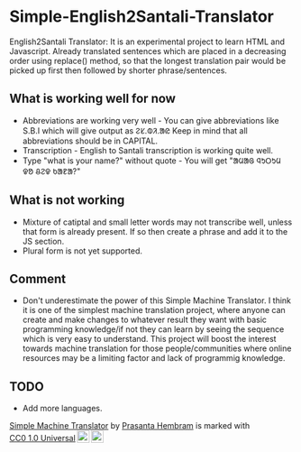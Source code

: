 # Simple-English2Santali-Translator
English2Santali Translator: It is an experimental project to learn HTML and Javascript. Already translated sentences which are placed in a decreasing order using replace() method, so that the longest translation pair would be picked up first then followed by shorter phrase/sentences.

## What is working well for now
- Abbreviations are working very well - You can give abbreviations like S.B.I which will give output as ᱮᱥ.ᱵᱤ.ᱟᱭ Keep in mind that all abbreviations should be in CAPITAL.
- Transcription - English to Santali transcription is working quite well.
- Type "what is your name?" without quote - You will get "ᱟᱢᱟᱜ ᱧᱩᱛᱩᱢ ᱫᱚ ᱪᱮᱫ ᱠᱟᱱᱟ?"
## What is not working
- Mixture of catiptal and small letter words may not transcribe well, unless that form is already present. If so then create a phrase and add it to the JS section.
- Plural form is not yet supported.

## Comment
- Don't underestimate the power of this Simple Machine Translator. I think it is one of the simplest machine translation project, where anyone can create and make changes to whatever result they want with basic programming knowledge/if not they can learn by seeing the sequence which is very easy to understand. This project will boost the interest towards machine translation for those people/communities where online resources may be a limiting factor and lack of programmig knowledge.

## TODO
- Add more languages.







 <p xmlns:cc="http://creativecommons.org/ns#" xmlns:dct="http://purl.org/dc/terms/"><a property="dct:title" rel="cc:attributionURL" href="https://github.com/Prasanta-Hembram/Simple-English2Santali-Translator">Simple Machine Translator</a> by <a rel="cc:attributionURL dct:creator" property="cc:attributionName" href="https://github.com/Prasanta-Hembram">Prasanta Hembram</a> is marked with <a href="http://creativecommons.org/publicdomain/zero/1.0?ref=chooser-v1" target="_blank" rel="license noopener noreferrer" style="display:inline-block;">CC0 1.0 Universal<img style="height:22px!important;margin-left:3px;vertical-align:text-bottom;" src="https://mirrors.creativecommons.org/presskit/icons/cc.svg?ref=chooser-v1"><img style="height:22px!important;margin-left:3px;vertical-align:text-bottom;" src="https://mirrors.creativecommons.org/presskit/icons/zero.svg?ref=chooser-v1"></a></p> 






